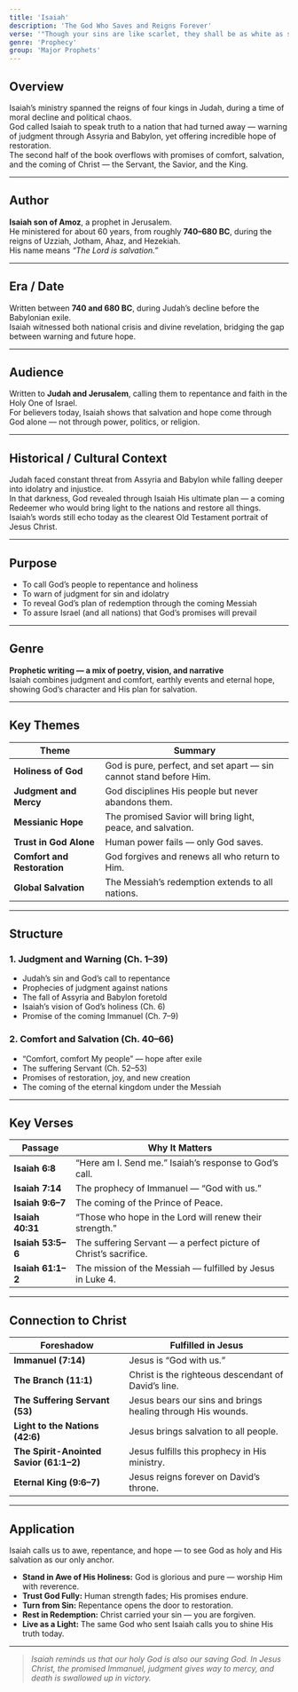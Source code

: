 ```yaml
---
title: 'Isaiah'
description: 'The God Who Saves and Reigns Forever'
verse: '"Though your sins are like scarlet, they shall be as white as snow." — Isaiah 1:18'
genre: 'Prophecy'
group: 'Major Prophets'
---
```


## Overview  
Isaiah’s ministry spanned the reigns of four kings in Judah, during a time of moral decline and political chaos.  
God called Isaiah to speak truth to a nation that had turned away — warning of judgment through Assyria and Babylon, yet offering incredible hope of restoration.  
The second half of the book overflows with promises of comfort, salvation, and the coming of Christ — the Servant, the Savior, and the King.

---

## Author  
**Isaiah son of Amoz**, a prophet in Jerusalem.  
He ministered for about 60 years, from roughly **740–680 BC**, during the reigns of Uzziah, Jotham, Ahaz, and Hezekiah.  
His name means *“The Lord is salvation.”*

---

## Era / Date  
Written between **740 and 680 BC**, during Judah’s decline before the Babylonian exile.  
Isaiah witnessed both national crisis and divine revelation, bridging the gap between warning and future hope.

---

## Audience  
Written to **Judah and Jerusalem**, calling them to repentance and faith in the Holy One of Israel.  
For believers today, Isaiah shows that salvation and hope come through God alone — not through power, politics, or religion.

---

## Historical / Cultural Context  
Judah faced constant threat from Assyria and Babylon while falling deeper into idolatry and injustice.  
In that darkness, God revealed through Isaiah His ultimate plan — a coming Redeemer who would bring light to the nations and restore all things.  
Isaiah’s words still echo today as the clearest Old Testament portrait of Jesus Christ.

---

## Purpose  
- To call God’s people to repentance and holiness  
- To warn of judgment for sin and idolatry  
- To reveal God’s plan of redemption through the coming Messiah  
- To assure Israel (and all nations) that God’s promises will prevail  

---

## Genre  
**Prophetic writing — a mix of poetry, vision, and narrative**  
Isaiah combines judgment and comfort, earthly events and eternal hope, showing God’s character and His plan for salvation.

---

## Key Themes  

| Theme | Summary |
|-------|----------|
| **Holiness of God** | God is pure, perfect, and set apart — sin cannot stand before Him. |
| **Judgment and Mercy** | God disciplines His people but never abandons them. |
| **Messianic Hope** | The promised Savior will bring light, peace, and salvation. |
| **Trust in God Alone** | Human power fails — only God saves. |
| **Comfort and Restoration** | God forgives and renews all who return to Him. |
| **Global Salvation** | The Messiah’s redemption extends to all nations. |

---

## Structure  

### 1. Judgment and Warning (Ch. 1–39)
- Judah’s sin and God’s call to repentance  
- Prophecies of judgment against nations  
- The fall of Assyria and Babylon foretold  
- Isaiah’s vision of God’s holiness (Ch. 6)  
- Promise of the coming Immanuel (Ch. 7–9)  

### 2. Comfort and Salvation (Ch. 40–66)
- “Comfort, comfort My people” — hope after exile  
- The suffering Servant (Ch. 52–53)  
- Promises of restoration, joy, and new creation  
- The coming of the eternal kingdom under the Messiah  

---

## Key Verses  

| Passage | Why It Matters |
|----------|----------------|
| **Isaiah 6:8** | “Here am I. Send me.” Isaiah’s response to God’s call. |
| **Isaiah 7:14** | The prophecy of Immanuel — “God with us.” |
| **Isaiah 9:6–7** | The coming of the Prince of Peace. |
| **Isaiah 40:31** | “Those who hope in the Lord will renew their strength.” |
| **Isaiah 53:5–6** | The suffering Servant — a perfect picture of Christ’s sacrifice. |
| **Isaiah 61:1–2** | The mission of the Messiah — fulfilled by Jesus in Luke 4. |

---

## Connection to Christ  

| Foreshadow | Fulfilled in Jesus |
|-------------|-------------------|
| **Immanuel (7:14)** | Jesus is “God with us.” |
| **The Branch (11:1)** | Christ is the righteous descendant of David’s line. |
| **The Suffering Servant (53)** | Jesus bears our sins and brings healing through His wounds. |
| **Light to the Nations (42:6)** | Jesus brings salvation to all people. |
| **The Spirit-Anointed Savior (61:1–2)** | Jesus fulfills this prophecy in His ministry. |
| **Eternal King (9:6–7)** | Jesus reigns forever on David’s throne. |

---

## Application  
Isaiah calls us to awe, repentance, and hope — to see God as holy and His salvation as our only anchor.  
- **Stand in Awe of His Holiness:** God is glorious and pure — worship Him with reverence.  
- **Trust God Fully:** Human strength fades; His promises endure.  
- **Turn from Sin:** Repentance opens the door to restoration.  
- **Rest in Redemption:** Christ carried your sin — you are forgiven.  
- **Live as a Light:** The same God who sent Isaiah calls you to shine His truth today.  

---

> *Isaiah reminds us that our holy God is also our saving God. In Jesus Christ, the promised Immanuel, judgment gives way to mercy, and death is swallowed up in victory.*
